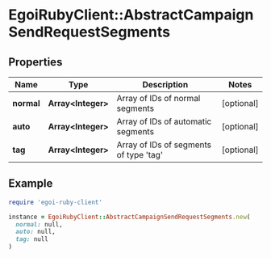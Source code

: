 # EgoiRubyClient::AbstractCampaignSendRequestSegments

## Properties

| Name | Type | Description | Notes |
| ---- | ---- | ----------- | ----- |
| **normal** | **Array&lt;Integer&gt;** | Array of IDs of normal segments | [optional] |
| **auto** | **Array&lt;Integer&gt;** | Array of IDs of automatic segments | [optional] |
| **tag** | **Array&lt;Integer&gt;** | Array of IDs of segments of type &#39;tag&#39; | [optional] |

## Example

```ruby
require 'egoi-ruby-client'

instance = EgoiRubyClient::AbstractCampaignSendRequestSegments.new(
  normal: null,
  auto: null,
  tag: null
)
```

